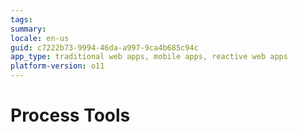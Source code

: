 ```yaml
---
tags: 
summary: 
locale: en-us
guid: c7222b73-9994-46da-a997-9ca4b685c94c
app_type: traditional web apps, mobile apps, reactive web apps
platform-version: o11
---
```


# Process Tools
